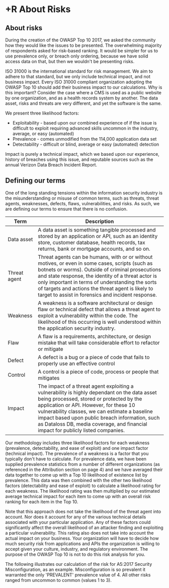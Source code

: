 # +R About Risks

## About risks

During the creation of the OWASP Top 10 2017, we asked the community how they would like the issues to be presented. The overwhelming majority of respondents asked for risk-based ranking. It would be simpler for us to use prevalence only, or breach only ordering, because we have solid access data on that, but then we wouldn't be presenting risks.

ISO 31000 is the international standard for risk management. We aim to adhere to that standard, but we only include technical impact, and not business impact. Every ISO 31000 compliant organization adopting the OWASP Top 10 should add their business impact to our calculations. Why is this important? Consider the case where a CMS is used as a public website by one organization, and as a health records system by another. The data asset, risks and threats are very different, and yet the software is the same.

We present three likelihood factors:
* Exploitability - based upon our combined experience of if the issue is difficult to exploit requiring advanced skills uncommon in the industry, average, or easy (automated)
* Prevalence - comes unmodified from the 114,000 application data set
* Detectability - difficult or blind, average or easy (automated) detection

Impact is purely a technical impact, which we based upon our experience, history of breaches using this issue, and reputable sources such as the annual Verizon Data Breach Incident Report.

## Defining our terms

One of the long standing tensions within the information security industry is the misunderstanding or misuse of common terms, such as threats, threat agents, weaknesses, defects, flaws, vulnerabilities, and risks. As such, we are defining our terms to ensure that there is no confusion.

| Term | Description | 
| --- | --- |
| Data asset | A data asset is something tangible processed and stored by an application or API, such as an identity store, customer database, health records, tax returns, bank or mortgage accounts, and so on. |  
| Threat agent | Threat agents can be humans, with or or without motives, or even in some cases, scripts (such as botnets or worms). Outside of criminal prosecutions and state response, the identity of a threat actor is only important in terms of understanding the sorts of targets and actions the threat agent is likely to target to assist in forensics and incident response. |
| Weakness | A weakness is a software architectural or design flaw or technical defect that allows a threat agent to exploit a vulnerability within the code. The likelihood of this occurring is well understood within the application security industry. |
| Flaw | A flaw is a requirements, architecture, or design mistake that will take considerable effort to refactor or mitigate |
| Defect | A defect is a bug or a piece of code that fails to properly use an effective control |
| Control | A control is a piece of code, process or people that mitigates  
| Impact | The impact of a threat agent exploiting a vulnerability is highly dependant on the data asset being processed, stored or protected by the application or API. However, for these 10 vulnerability classes, we can estimate a baseline impact based upon public breach information, such as Dataloss DB, media coverage, and financial impact for publicly listed companies. 

Our methodology includes three likelihood factors for each weakness (prevalence, detectability, and ease of exploit) and one impact factor (technical impact). The prevalence of a weakness is a factor that you typically don't have to calculate. For prevalence data, we have been supplied prevalence statistics from a number of different organizations (as referenced in the Attribution section on page 4) and we have averaged their data together to come up with a Top 10 likelihood of existence list by prevalence. This data was then combined with the other two likelihood factors (detectability and ease of exploit) to calculate a likelihood rating for each weakness. The likelihood rating was then multiplied by our estimated average technical impact for each item to come up with an overall risk ranking for each item in the Top 10.

Note that this approach does not take the likelihood of the threat agent into account. Nor does it account for any of the various technical details associated with your particular application. Any of these factors could significantly affect the overall likelihood of an attacker finding and exploiting a particular vulnerability. This rating also does not take into account the actual impact on your business. Your organization will have to decide how much security risk from applications and APIs the organization is willing to accept given your culture, industry, and regulatory environment. The purpose of the OWASP Top 10 is not to do this risk analysis for you.

The following illustrates our calculation of the risk for A5:2017 Security Misconfiguration, as an example. Misconfiguration is so prevalent it warranted the only 'PREVALENT' prevalence value of 4. All other risks ranged from uncommon to common (values 1 to 3).
